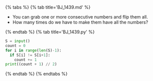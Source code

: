 {% tabs %}
{% tab title='BJ_1439.md' %}

* You can grab one or more consecutive numbers and flip them all.
* How many times do we have to make them have all the numbers?

{% endtab %}
{% tab title='BJ_1439.py' %}

```py
S = input()
count = 0
for i in range(len(S)-1):
  if S[i] != S[i+1]:
    count += 1
print((count + 1) // 2)
```

{% endtab %}
{% endtabs %}